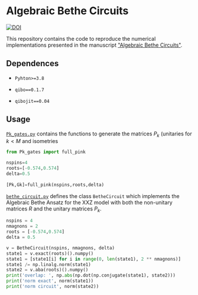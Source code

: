 # Algebraic Bethe Circuits
[![DOI](https://zenodo.org/badge/455221135.svg)](https://zenodo.org/badge/latestdoi/number)

This repository contains the code to reproduce the numerical implementations presented in the manuscript ["Algebraic Bethe Circuits"](https://arxiv.org/abs/2202.04673).


## Dependences

- `Pyhton>=3.8`

- `qibo==0.1.7`

- `qibojit==0.04`

## Usage
[`Pk_gates.py`](https://github.com/AlejandroSopena/Algebraic_Bethe_Circuits/blob/main/Pk_gates.py) contains the functions to generate the matrices $P_k$ (unitaries for $k<M$ and isometries
```python
from Pk_gates import full_pink

nspins=4
roots=[-0.574,0.574]
delta=0.5
  
[Pk,Gk]=full_pink(nspins,roots,delta)
```

[`bethe_circuit.py`](https://github.com/AlejandroSopena/Algebraic-Bethe-Circuits/blob/main/bethe_circuit.py) defines the class `BetheCircuit` which implements the Algebraic Bethe Ansatz for the XXZ model with both the non-unitary matrices $R$ and the unitary matrices $P_k$.
```python
nspins = 4
nmagnons = 2
roots = [-0.574,0.574]
delta = 0.5

v = BetheCircuit(nspins, nmagnons, delta)
state1 = v.exact(roots)().numpy()
state1 = [state1[i] for i in range(0, len(state1), 2 ** nmagnons)]
state1 /= np.linalg.norm(state1)
state2 = v.aba(roots)().numpy()
print('overlap: ', np.abs(np.dot(np.conjugate(state1), state2)))
print('norm exact', norm(state1))
print('norm circuit', norm(state2))
